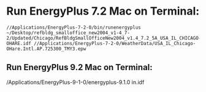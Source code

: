 # Run EnergyPlus 7.2 Mac on Terminal:
```
//Applications/EnergyPlus-7-2-0/bin/runenergyplus ~/Desktop/refbldg_smalloffice_new2004_v1-4_7-2/Updated/Chicago/RefBldgSmallOfficeNew2004_v1.4_7.2_5A_USA_IL_CHICAGO-OHARE.idf //Applications/EnergyPlus-7-2-0/WeatherData/USA_IL_Chicago-OHare.Intl.AP.725300_TMY3.epw
```

## Run EnergyPlus 9.2 Mac on Terminal:
/Applications/EnergyPlus-9-1-0/energyplus-9.1.0 in.idf 
